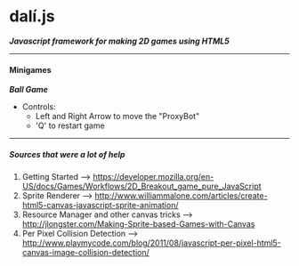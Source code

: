 # dalí.js
**_Javascript framework for making 2D games using HTML5_**

----
#### Minigames
  
**_Ball Game_**
+ Controls:
  - Left and Right Arrow to move the "ProxyBot"
  - 'Q' to restart game
  
----

##### Sources that were a lot of help
1. Getting Started --> https://developer.mozilla.org/en-US/docs/Games/Workflows/2D_Breakout_game_pure_JavaScript
2. Sprite Renderer --> http://www.williammalone.com/articles/create-html5-canvas-javascript-sprite-animation/
3. Resource Manager and other canvas tricks --> http://jlongster.com/Making-Sprite-based-Games-with-Canvas
4. Per Pixel Collision Detection --> http://www.playmycode.com/blog/2011/08/javascript-per-pixel-html5-canvas-image-collision-detection/
